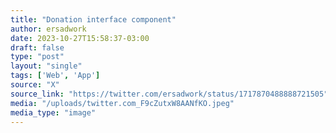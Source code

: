 ```yaml
---
title: "Donation interface component"
author: ersadwork
date: 2023-10-27T15:58:37-03:00
draft: false
type: "post"
layout: "single"
tags: ['Web', 'App']
source: "X"
source_link: "https://twitter.com/ersadwork/status/1717870488888721505"
media: "/uploads/twitter.com_F9cZutxW8AANfKO.jpeg"
media_type: "image"
---
```


